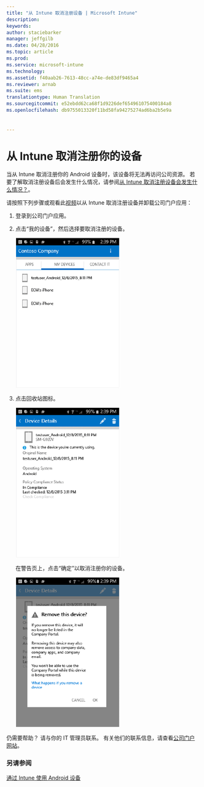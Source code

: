 ```yaml
---
title: "从 Intune 取消注册设备 | Microsoft Intune"
description: 
keywords: 
author: staciebarker
manager: jeffgilb
ms.date: 04/28/2016
ms.topic: article
ms.prod: 
ms.service: microsoft-intune
ms.technology: 
ms.assetid: f40aab26-7613-48cc-a74e-de83df9465a4
ms.reviewer: arnab
ms.suite: ems
translationtype: Human Translation
ms.sourcegitcommit: e52ebdd62ca68f1d9226def654961075400184a8
ms.openlocfilehash: db9755013320f11bd58fa94275274ad6ba2b5e9a


---
```



# 从 Intune 取消注册你的设备

当从 Intune 取消注册你的 Android 设备时，该设备将无法再访问公司资源。  若要了解取消注册设备后会发生什么情况，请参阅[从 Intune 取消注册设备会发生什么情况？](what-happens-if-you-unenroll-your-device-from-intune-android.md)。

请按照下列步骤或观看此[视频](http://aka.ms/gyq2du)以从 Intune 取消注册设备并卸载公司门户应用：

1.  登录到公司门户应用。

2.  点击“我的设备”，然后选择要取消注册的设备。

    ![android-company-portal-unenroll-choose-device](./media/andr-1-my-devices-choose.png)

3.  点击回收站图标。

    ![android-company-portal-unenroll-tap-trash](./media/andr-2-tap-trashcan.png)

    在警告页上，点击“确定”以取消注册你的设备。

    ![android-company-portal-unenroll-warning](./media/andr-3-warning-about-remove.png)

仍需要帮助？ 请与你的 IT 管理员联系。 有关他们的联系信息，请查看[公司门户网站](http://portal.manage.microsoft.com)。

### 另请参阅
[通过 Intune 使用 Android 设备](using-your-android-device-with-intune.md)


<!--HONumber=Jun16_HO4-->



